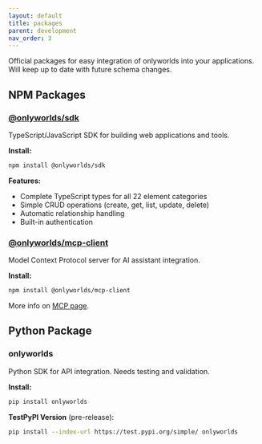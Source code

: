 ```yaml
---
layout: default
title: packages
parent: development
nav_order: 3
---
```



Official packages for easy integration of onlyworlds into your applications. Will keep up to date with future schema changes.

## NPM Packages

### [@onlyworlds/sdk](https://www.npmjs.com/package/@onlyworlds/sdk)

TypeScript/JavaScript SDK for building web applications and tools.

**Install:**
```bash
npm install @onlyworlds/sdk
```

**Features:**
- Complete TypeScript types for all 22 element categories
- Simple CRUD operations (create, get, list, update, delete)
- Automatic relationship handling
- Built-in authentication

### [@onlyworlds/mcp-client](https://www.npmjs.com/package/@onlyworlds/mcp-client)

Model Context Protocol server for AI assistant integration.

**Install:**
```bash
npm install @onlyworlds/mcp-client
```

More info on [MCP page](mcp-server/).

## Python Package

### onlyworlds

Python SDK for API integration. Needs testing and validation.

**Install:**
```bash
pip install onlyworlds
```

**TestPyPI Version** (pre-release):
```bash
pip install --index-url https://test.pypi.org/simple/ onlyworlds
```

 